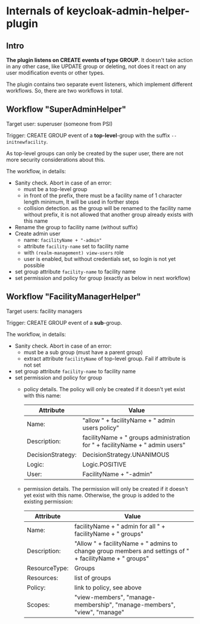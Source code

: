 # Internals of keycloak-admin-helper-plugin

## Intro
**The plugin listens on CREATE events of type GROUP.** It doesn't take action in any other case, like UPDATE group or
deleting, not does it react on any user modification events or other types.

The plugin contains two separate event listeners, which implement different workflows. So, there are two workflows in
total.

## Workflow "SuperAdminHelper"
Target user: superuser (someone from PSI)

Trigger: CREATE GROUP event of a **top-level**-group with the suffix `--initnewfacility`.

As top-level groups can only be created by the super user, there are not more security considerations about this.

The workflow, in details:
* Sanity check. Abort in case of an error:
  * must be a top-level group
  * in front of the prefix, there must be a facility name of 1 character length minimum, It will be used in forther steps
  * collision detection. as the group will be renamed to the facility name without prefix, it is not allowed that another group already exists with this name
* Rename the group to facility name (without suffix)
* Create admin user
  * name: `facilityName + "-admin"`
  * attribute `facility-name` set to facility name
  * with `(realm-management) view-users` role
  * user is enabled, but without credentials set, so login is not yet possible
* set group attribute `facility-name` to facility name
* set permission and policy for group (exactly as below in next workflow)

## Workflow "FacilityManagerHelper"
Target users: facility managers

Trigger: CREATE GROUP event of a **sub**-group.

The workflow, in details:
* Sanity check. Abort in case of an error:
  * must be a sub group (must have a parent group)
  * extract attribute `facilityName` of top-level group. Fail if attribute is not set
* set group attribute `facility-name` to facility name
* set permission and policy for group
  * policy details. The policy will only be created if it doesn't yet exist with this name:

    | Attribute         | Value                                                                        |
    |-------------------|------------------------------------------------------------------------------|
    | Name:             | "allow " + facilityName + " admin users policy"                              |
    | Description:      | facilityName + " groups administration for " + facilityName + " admin users" |
    | DecisionStrategy: | DecisionStrategy.UNANIMOUS                                                   |
    | Logic:            | Logic.POSITIVE                                                               |
    | User:             | FacilityName + "-admin"                                                      |

  * permission details. The permission will only be created if it doesn't yet exist with this name. Otherwise, the group is added to the existing permission:

    | Attribute     | Value                                                                                                   |
    |---------------|---------------------------------------------------------------------------------------------------------|
    | Name:         | facilityName + " admin for all " + facilityName + " groups"                                             |
    | Description:  | "Allow " + facilityName + " admins to change group members and settings of " + facilityName + " groups" |
    | ResourceType: | Groups                                                                                                  |
    | Resources:    | list of groups                                                                                          |
    | Policy:       | link to policy, see above                                                                               |
    | Scopes:       | "view-members", "manage-membership", "manage-members", "view", "manage"                                 |
